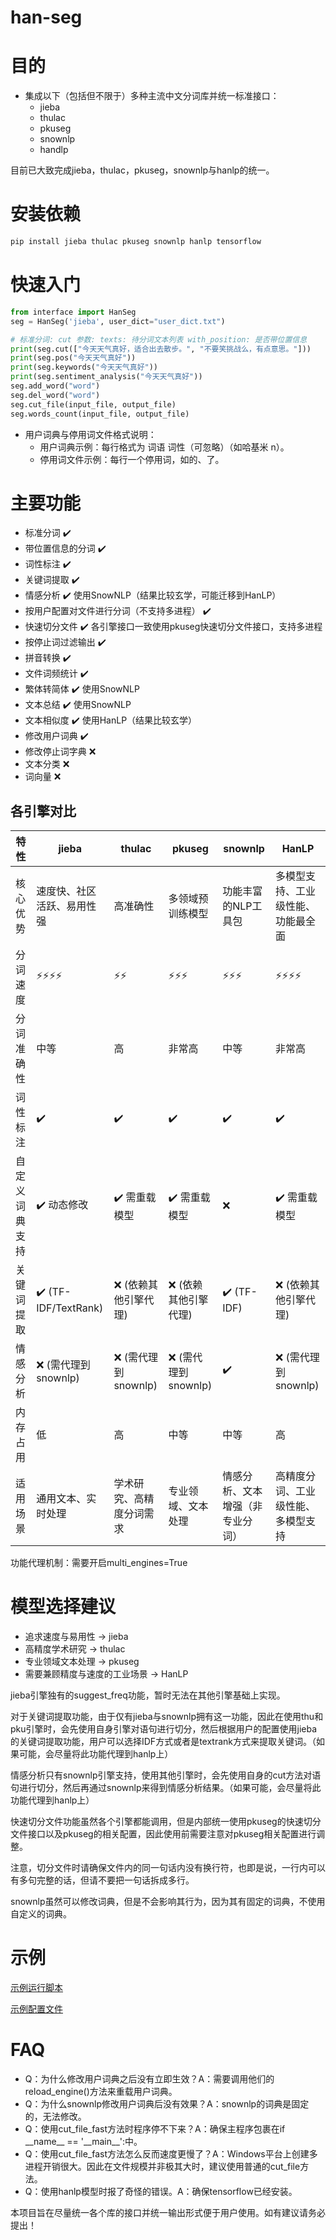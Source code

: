 han-seg
========

目的
========
* 集成以下（包括但不限于）多种主流中文分词库并统一标准接口：
    * jieba
    * thulac
    * pkuseg
    * snownlp
    * handlp

目前已大致完成jieba，thulac，pkuseg，snownlp与hanlp的统一。

安装依赖
========
```bash
pip install jieba thulac pkuseg snownlp hanlp tensorflow
```

快速入门
========
```python
from interface import HanSeg
seg = HanSeg('jieba', user_dict="user_dict.txt")

# 标准分词: cut 参数: texts: 待分词文本列表 with_position: 是否带位置信息
print(seg.cut(["今天天气真好，适合出去散步。", "不要笑挑战么，有点意思。"]))
print(seg.pos("今天天气真好"))
print(seg.keywords("今天天气真好"))
print(seg.sentiment_analysis("今天天气真好"))
seg.add_word("word")
seg.del_word("word")
seg.cut_file(input_file, output_file)
seg.words_count(input_file, output_file)
```

* 用户词典与停用词文件格式说明：
    * 用户词典示例：每行格式为 词语 词性（可忽略）（如哈基米 n）。
    * 停用词文件示例：每行一个停用词，如的、了。

主要功能
========
* 标准分词 ✔️
* 带位置信息的分词 ✔️
* 词性标注 ✔️
* 关键词提取 ✔️
* 情感分析 ✔️ 使用SnowNLP（结果比较玄学，可能迁移到HanLP）
* 按用户配置对文件进行分词（不支持多进程） ✔️
* 快速切分文件 ✔️ 各引擎接口一致使用pkuseg快速切分文件接口，支持多进程
* 按停止词过滤输出 ✔️
* 拼音转换 ✔️
* 文件词频统计 ✔️
* 繁体转简体 ✔️ 使用SnowNLP
* 文本总结 ✔️ 使用SnowNLP
* 文本相似度 ✔️ 使用HanLP（结果比较玄学）
* 修改用户词典 ✔️
* 修改停止词字典 ❌
* 文本分类 ❌
* 词向量 ❌

## 各引擎对比

|特性	       |jieba	|thulac	|pkuseg	  |snownlp  |HanLP    |
|-------------|-------|---------|---------|---------|---------|
|核心优势|速度快、社区活跃、易用性强|高准确性|多领域预训练模型|功能丰富的NLP工具包|多模型支持、工业级性能、功能最全面|
|分词速度|⚡⚡⚡⚡|⚡⚡|⚡⚡⚡|⚡⚡⚡|⚡⚡⚡⚡|
|分词准确性|中等|高|非常高|中等|非常高|
|词性标注|✔️ |✔️ |✔️ |✔️ |✔️ |
|自定义词典支持|✔️ 动态修改|✔️ 需重载模型|✔️ 需重载模型|❌|✔️ 需重载模型|
|关键词提取|✔️ (TF-IDF/TextRank)|❌ (依赖其他引擎代理)|❌ (依赖其他引擎代理)|✔️ (TF-IDF)|❌ (依赖其他引擎代理)|
|情感分析|❌ (需代理到snownlp)|❌ (需代理到snownlp)|❌ (需代理到snownlp)|✔️|❌ (需代理到snownlp)|
|内存占用|低|高|中等|中等|高|
|适用场景|通用文本、实时处理|学术研究、高精度分词需求|专业领域、文本处理|情感分析、文本增强（非专业分词）|高精度分词、工业级性能、多模型支持|

功能代理机制：需要开启multi_engines=True

模型选择建议
========
* 追求速度与易用性  → jieba
* 高精度学术研究    → thulac
* 专业领域文本处理  → pkuseg
* 需要兼顾精度与速度的工业场景 → HanLP

jieba引擎独有的suggest_freq功能，暂时无法在其他引擎基础上实现。

对于关键词提取功能，由于仅有jieba与snownlp拥有这一功能，因此在使用thu和pku引擎时，会先使用自身引擎对语句进行切分，然后根据用户的配置使用jieba的关键词提取功能，用户可以选择IDF方式或者是textrank方式来提取关键词。（如果可能，会尽量将此功能代理到hanlp上）

情感分析只有snownlp引擎支持，使用其他引擎时，会先使用自身的cut方法对语句进行切分，然后再通过snownlp来得到情感分析结果。（如果可能，会尽量将此功能代理到hanlp上）

快速切分文件功能虽然各个引擎都能调用，但是内部统一使用pkuseg的快速切分文件接口以及pkuseg的相关配置，因此使用前需要注意对pkuseg相关配置进行调整。

注意，切分文件时请确保文件内的同一句话内没有换行符，也即是说，一行内可以有多句完整的话，但请不要把一句话拆成多行。

snownlp虽然可以修改词典，但是不会影响其行为，因为其有固定的词典，不使用自定义的词典。

示例
========
[示例运行脚本](https://github.com/Fuxuanmylove/han-seg/blob/main/example.py)

[示例配置文件](https://github.com/Fuxuanmylove/han-seg/blob/main/config.yaml)

FAQ
========
* Q：为什么修改用户词典之后没有立即生效？A：需要调用他们的reload_engine()方法来重载用户词典。
* Q：为什么snownlp修改用户词典后没有效果？A：snownlp的词典是固定的，无法修改。
* Q：使用cut_file_fast方法时程序停不下来？A：确保主程序包裹在if \_\_name\_\_ == '\_\_main\_\_':中。
* Q：使用cut_file_fast方法怎么反而速度更慢了？A：Windows平台上创建多进程开销很大。因此在文件规模并非极其大时，建议使用普通的cut_file方法。
* Q：使用hanlp模型时报了奇怪的错误。A：确保tensorflow已经安装。

本项目旨在尽量统一各个库的接口并统一输出形式便于用户使用。如有建议请务必提出！